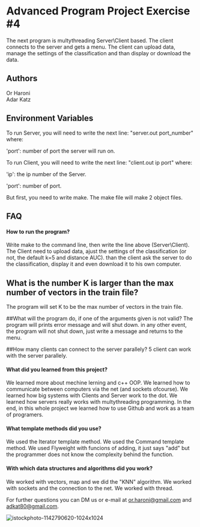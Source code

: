 # Advanced Program Project Exercise #4


The next program is multythreading Server\Client based.
The client connects to the server and gets a menu.
The client can upload data, manage the settings of the classification and than display or download the data.

## Authors
Or Haroni\
Adar Katz


## Environment Variables

To run Server, you will need to write the next line: "server.out port_number" where:

'port': number of port the server will run on.


To run Client, you will need to write the next line: "client.out ip port" where:

'ip': the ip number of the Server.

'port': number of port.

But first, you need to write make. 
The make file will make 2 object files.

## FAQ

#### How to run the program?
Write make to the command line, then write the line above (Server\Client).
The Client need to upload data, ajust the settings of the classification (or not, the default k=5 and distance AUC).
than the client ask the server to do the classification, display it and even download it to his own computer.

## What is the number K is larger than the max number of vectors in the train file?
The program will set K to be the max number of vectors in the train file.

##What will the program do, if one of the arguments given is not valid?
The program will prints error message and will shut down.
in any other event, the program will not shut down, just write a message and returns to the menu.

##How many clients can connect to the server parallely?
5 client can work with the server parallely.

#### What did you learned from this project?

We learned more about mechine lerning and c++ OOP.
We learned how to communicate between computers via the net (and sockets ofcourse).
We learned how big systems with Clients and Server work to the dot.
We learned how servers really works with multythreading programming.
In the end, in this whole project we learned how to use Github and work as a team of programers.

#### What template methods did you use?

We used the Iterator template method.
We used the Command template method.
We used Flyweight with funcions of adding, it just says "add" but the programmer does not
know the complexity behind the function.

#### With which data structures and algorithms did you work?

We worked with vectors, map and we did the "KNN" algorithm.
We worked with sockets and the connection to the net.
We worked with thread.

For further questions you can DM us or e-mail at or.haroni@gmail.com and adkat80@gmail.com.


![istockphoto-1142790620-1024x1024](https://user-images.githubusercontent.com/110082803/207814972-ad2f2cb6-211b-40f5-8404-9ce25cf5e7c1.jpg)
